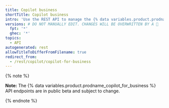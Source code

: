 ```yaml
---
title: Copilot business
shortTitle: Copilot business
intro: 'Use the REST API to manage the {% data variables.product.prodname_copilot_for_business %} subscription for your organization.'
versions: # DO NOT MANUALLY EDIT. CHANGES WILL BE OVERWRITTEN BY A 🤖
  fpt: '*'
  ghec: '*'
topics:
  - API
autogenerated: rest
allowTitleToDifferFromFilename: true
redirect_from:
  - /rest/copilot/copilot-for-business
---
```


{% note %}

**Note:** The {% data variables.product.prodname_copilot_for_business %} API endpoints are in public beta and subject to change.

{% endnote %}

<!-- Content after this section is automatically generated -->
